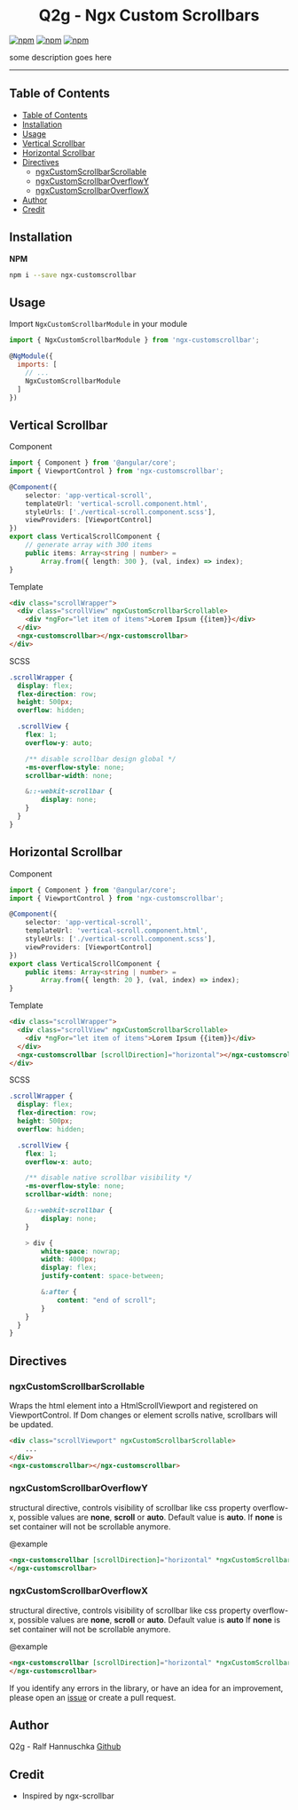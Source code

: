 <p align="center">
  <h1 align="center">Q2g - Ngx Custom Scrollbars</h1>
</p>

[![npm](https://img.shields.io/npm/v/ngx-customscrollbar.svg?maxAge=2592000?style=plastic)](https://www.npmjs.com/package/ngx-customscrollbar)
[![npm](https://img.shields.io/npm/dt/ngx-customscrollbar.svg?maxAge=2592000?style=plastic)](https://www.npmjs.com/package/ngx-customscrollbar)
[![npm](https://img.shields.io/npm/l/express.svg?maxAge=2592000)](/LICENSE)

some description goes here
___

## Table of Contents

- [Table of Contents](#table-of-contents)
- [Installation](#installation)
- [Usage](#usage)
- [Vertical Scrollbar](#vertical-scrollbar)
- [Horizontal Scrollbar](#horizontal-scrollbar)
- [Directives](#directives)
  - [ngxCustomScrollbarScrollable](#ngxcustomscrollbarscrollable)
  - [ngxCustomScrollbarOverflowY](#ngxcustomscrollbaroverflowy)
  - [ngxCustomScrollbarOverflowX](#ngxcustomscrollbaroverflowx)
- [Author](#author)
- [Credit](#credit)

<a name="installation"/>

## Installation

**NPM**

```bash
npm i --save ngx-customscrollbar
```

<a name="usage"/>

## Usage

Import `NgxCustomScrollbarModule` in your module

```js
import { NgxCustomScrollbarModule } from 'ngx-customscrollbar';

@NgModule({
  imports: [
    // ...
    NgxCustomScrollbarModule
  ]
})
```

## Vertical Scrollbar

Component
```ts
import { Component } from '@angular/core';
import { ViewportControl } from 'ngx-customscrollbar';

@Component({
    selector: 'app-vertical-scroll',
    templateUrl: 'vertical-scroll.component.html',
    styleUrls: ['./vertical-scroll.component.scss'],
    viewProviders: [ViewportControl]
})
export class VerticalScrollComponent {
    // generate array with 300 items
    public items: Array<string | number> = 
        Array.from({ length: 300 }, (val, index) => index);
}
```

Template
```html
<div class="scrollWrapper">
  <div class="scrollView" ngxCustomScrollbarScrollable>
    <div *ngFor="let item of items">Lorem Ipsum {{item}}</div>
  </div>
  <ngx-customscrollbar></ngx-customscrollbar>
</div>
```

SCSS
```scss
.scrollWrapper {
  display: flex;
  flex-direction: row;
  height: 500px;
  overflow: hidden;

  .scrollView {
    flex: 1;
    overflow-y: auto;

    /** disable scrollbar design global */
    -ms-overflow-style: none;
    scrollbar-width: none;

    &::-webkit-scrollbar {
        display: none;
    }
  }
}
```

## Horizontal Scrollbar

Component
```ts
import { Component } from '@angular/core';
import { ViewportControl } from 'ngx-customscrollbar';

@Component({
    selector: 'app-vertical-scroll',
    templateUrl: 'vertical-scroll.component.html',
    styleUrls: ['./vertical-scroll.component.scss'],
    viewProviders: [ViewportControl]
})
export class VerticalScrollComponent {
    public items: Array<string | number> = 
        Array.from({ length: 20 }, (val, index) => index);
}
```

Template
```html
<div class="scrollWrapper">
  <div class="scrollView" ngxCustomScrollbarScrollable>
    <div *ngFor="let item of items">Lorem Ipsum {{item}}</div>
  </div>
  <ngx-customscrollbar [scrollDirection]="horizontal"></ngx-customscrollbar>
</div>
```

SCSS
```scss
.scrollWrapper {
  display: flex;
  flex-direction: row;
  height: 500px;
  overflow: hidden;

  .scrollView {
    flex: 1;
    overflow-x: auto;

    /** disable native scrollbar visibility */
    -ms-overflow-style: none;
    scrollbar-width: none;

    &::-webkit-scrollbar {
        display: none;
    }

    > div {
        white-space: nowrap;
        width: 4000px;
        display: flex;
        justify-content: space-between;

        &:after {
            content: "end of scroll";
        }
    }
  }
}
```

<a name="styling"/>

## Directives

### ngxCustomScrollbarScrollable

Wraps the html element into a HtmlScrollViewport and registered on ViewportControl. If Dom changes or element scrolls native, scrollbars will be updated.

```html
<div class="scrollViewport" ngxCustomScrollbarScrollable>
    ...
</div>
<ngx-customscrollbar></ngx-customscrollbar>
```

### ngxCustomScrollbarOverflowY

structural directive, controls visibility of scrollbar like css property overflow-x, possible
values are **none**, **scroll** or **auto**. Default value is **auto**. If **none** is set container will not be scrollable anymore.

@example
```html
<ngx-customscrollbar [scrollDirection]="horizontal" *ngxCustomScrollbarOverflowY="'scroll'">
</ngx-customscrollbar>
```

### ngxCustomScrollbarOverflowX

structural directive, controls visibility of scrollbar like css property overflow-x, possible
values are **none**, **scroll** or **auto**. Default value is **auto**
If **none** is set container will not be scrollable anymore.

@example
```html
<ngx-customscrollbar [scrollDirection]="horizontal" *ngxCustomScrollbarOverflowX="'scroll'">
</ngx-customscrollbar>
```

If you identify any errors in the library, or have an idea for an improvement, please open an [issue](https://github.com/q2g/ngx-customscrollbar/issues) or create a pull request.

<a name="author"/>

## Author
Q2g - Ralf Hannuschka [Github](https://github.com/q2g)

<a name="credit"/>

## Credit

- Inspired by ngx-scrollbar